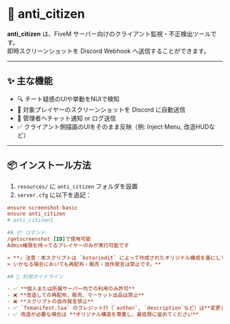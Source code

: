 # 🚨 anti_citizen

**anti_citizen** は、FiveM サーバー向けのクライアント監視・不正検出ツールです。  
即時スクリーンショットを Discord Webhook へ送信することができます。

---

## ✨ 主な機能

- 🔍 チート疑惑のUIや挙動をNUIで検知
- 📸 対象プレイヤーのスクリーンショットを Discord に自動送信
- 🔔 管理者へチャット通知 or ログ送信
- ✅ クライアント側描画のUIをそのまま反映（例: Inject Menu, 改造HUDなど）

---

## 📦 インストール方法

1. `resources/` に `anti_citizen` フォルダを設置
2. `server.cfg` に以下を追記：

```cfg
ensure screenshot-basic
ensure anti_citizen
# anti_citizen1

## 📦 コマンド
/getscreenshot [ID]で使用可能
Admin権限を持ってるプレイヤーのみが実行可能です

> **⚠️ 注意：本スクリプトは `kotoriedit` によって作成されたオリジナル構成を基にしており、  
> いかなる場合においても再配布・販売・自作発言は禁止です。**

## 📌 利用ガイドライン

- ✅ **個人または所属サーバー内での利用のみ許可**
- ❌ **改造しての再配布、販売、マーケット出品は禁止**
- ❌ **スクリプトの自作発言禁止**
- ✅ `fxmanifest.lua` のクレジット行（`author`, `description`など）は**変更しないことを推奨**
- ✅ 改造が必要な場合は **オリジナル構造を尊重し、最低限に留めてください**